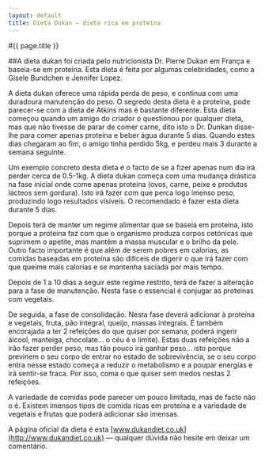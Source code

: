 ```yaml
---
layout: default
title: Dieta Dukan – dieta rica em proteína
---
```


#{{ page.title }}

##A dieta dukan foi criada pelo nutricionista Dr. Pierre Dukan em França e baseia-se em proteína. Esta dieta é feita por algumas celebridades, como a Gisele Bundchen e Jennifer Lopez.

A dieta dukan oferece uma rápida perda de peso, e continua com uma duradoura manutenção do peso. O segredo desta dieta é a proteína, pode parecer-se com a dieta de Atkins mas é bastante diferente. Esta dieta começou quando um amigo do criador o questionou por qualquer dieta, mas que não tivesse de parar de comer carne, dito isto o Dr. Dunkan disse-lhe para comer apenas proteína e beber água durante 5 dias. Quando estes dias chegaram ao fim, o amigo tinha perdido 5kg, e perdeu mais 3 durante a semana seguinte.

Um exemplo concreto desta dieta é o facto de se a fizer apenas num dia irá perder cerca de 0.5-1kg.
A dieta dukan começa com uma mudança drástica na fase inicial onde come apenas proteína (ovos, carne, peixe e produtos lácteos sem gordura). Isto irá fazer com que perca logo imenso peso, produzindo logo resultados visíveis. O recomendado é fazer esta dieta durante 5 dias.

Depois terá de manter um regime alimentar que se baseia em proteína, isto porque a proteína faz com que o organismo produza corpos cetónicas que suprimem o apetite, mas mantêm a massa muscular e o brilho da pele. Outro facto importante é que além de serem pobres em calorias, as comidas baseadas em proteína são difíceis de digerir o que irá fazer com que queime mais calorias e se mantenha saciada por mais tempo.

Depois de 1 a 10 dias a seguir este regime restrito, terá de fazer a alteração para a fase de manutenção. Nesta fase o essencial é conjugar as proteínas com vegetais.

De seguida, a fase de consolidação. Nesta fase deverá adicionar à proteína e vegetais, fruta, pão integral, queijo, massas integrais. É também encorajada a ter 2 refeições do que quiser por semana, poderá ingerir álcool, manteiga, chocolate… o céu é o limite). Estas duas refeições não a irão fazer perder peso, mas tão pouco irá ganhar peso… isto porque previnem o seu corpo de entrar no estado de sobrevivência, se o seu corpo entra nesse estado começa a reduzir o metabolismo e a poupar energias e irá sentir-se fraca. Por isso, coma o que quiser sem medos nestas 2 refeições.

A variedade de comidas pode parecer um pouco limitada, mas de facto não o é. Existem imensos tipos de comida ricas em proteína e a variedade de vegetais e frutas que poderá adicionar são imensas.

A página oficial da dieta é esta [www.dukandiet.co.uk](http://www.dukandiet.co.uk) — qualquer dúvida não hesite em deixar um comentário.